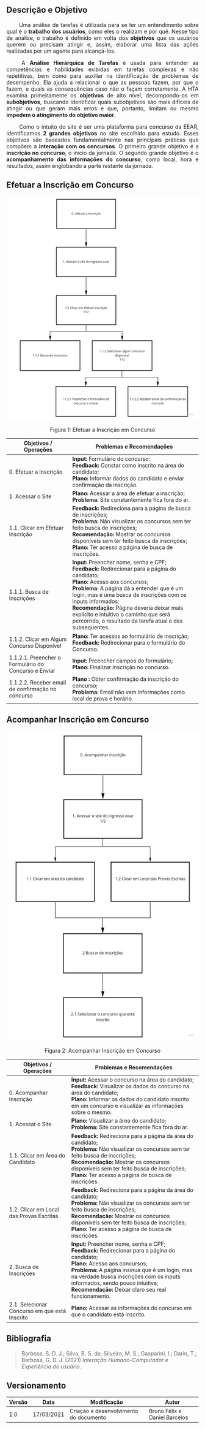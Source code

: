 ## Descrição e Objetivo

<p style="text-align: justify;">&emsp;&emsp; 
Uma análise de tarefas é utilizada para se ter um entendimento sobre qual é o <strong>trabalho dos usuários</strong>, como
eles o realizam e por quê. Nesse tipo de análise, o trabalho é definido em volta dos <strong>objetivos</strong> que os
usuários querem ou precisam atingir e, assim, elaborar uma lista das ações realizadas por um agente para alcançá-los.
</p>

<p style="text-align: justify;">&emsp;&emsp; 
A <strong>Análise Hierárquica de Tarefas</strong> é usada para entender as competências e habilidades exibidas em tarefas complexas e não repetitivas, bem como para auxiliar na identificação de problemas de desempenho. Ela ajuda a relacionar o que as pessoas fazem, por que o fazem, e quais as consequências caso não o façam corretamente. A HTA examina primeiramente os <strong>objetivos</strong> de alto nı́vel, decompondo-os em <strong>subobjetivos</strong>, buscando identificar quais subobjetivos são mais difı́ceis de atingir ou que geram mais erros e que, portanto, limitam ou mesmo <strong>impedem o atingimento do objetivo maior</strong>.
</p>

<p style="text-align: justify;">&emsp;&emsp; 
Como o intuito do site é ser uma plataforma para concurso da EEAR, identificamos <strong> 2 grandes objetivos</strong> no site escolhido para estudo. Esses objetivos são baseados fundamentalmente nas principais práticas que compõem a <strong>interação com os concursos</strong>. O primeiro grande objetivo é a <strong>inscrição no concurso</strong>, o início da jornada. O segundo grande objetivo é o <strong>acompanhamento das informações do concurso</strong>, como local, hora e resultados, assim englobando a parte restante da jornada.
</p>


## Efetuar a Inscrição em Concurso

![Efetuar a inscrição em concurso](../assets/imagens/analise_tarefa_1.jpg)
<center>Figura 1: Efetuar a Inscrição em Concurso</center>

| **Objetivos / Operações** | **Problemas e Recomendações** |
| --- | --- |
| 0. Efetuar a Inscrição | <strong>Input: </strong>Formulário do concurso; <br> <strong>Feedback: </strong>Constar como inscrito na área do candidato; <br> <strong>Plano: </strong>Informar dados do candidato e enviar confirmação da inscrição. |
| 1. Acessar o Site | <strong>Plano:</strong> Acessar a área de efetuar a inscrição; <br> <strong>Problema: </strong>Site constantemente fica fora do ar. |
| 1.1. Clicar em Efetuar Inscrição |  <strong>Feedback: </strong> Redireciona para a página de busca de inscrições; <br> <strong>Problema: </strong> Não visualizar os concursos sem ter feito busca de inscrições; <br> <strong>Recomendação: </strong> Mostrar os concursos disponíveis sem ter feito busca de inscrições; <br> <strong>Plano: </strong>Ter acesso a página de busca de inscrições. |
| 1.1.1. Busca de Inscrições | <strong>Input:</strong> Preencher nome, senha e CPF; <br> <strong>Feedback:</strong> Redirecionar para a página do candidato; <br> <strong>Plano: </strong> Acesso aos concursos; <br> <strong>Problema: </strong> A página dá a entender que é um login, mas é uma busca de inscrições com os inputs informados; <br> <strong>Recomendação: </strong>Página deveria deixar mais explícito e intuitivo o caminho que será percorrido, o resultado da tarefa atual e das subsequentes. |
| 1.1.2. Clicar em Algum Concurso Disponível | <strong>Plano: </strong> Ter acessos ao formulário de inscrição; <br> <strong>Feedback:</strong> Redirecionar para o formulário do Concurso. <br> |
| 1.1.2.1. Preencher o Formulário do Concurso e Enviar | <strong>Input: </strong> Preencher campos do formulário; <br> <strong>Plano: </strong> Finalizar inscrição no concurso. |
| 1.1.2.2. Receber email de confirmação no concurso | <strong>Plano : </strong> Obter confirmação da inscrição do concurso; <br>  <strong>Problema: </strong>Email não vem informações como local de prova e horário. |


## Acompanhar Inscrição em Concurso

![Acompanhar inscrição em concurso](../assets/imagens/analise_tarefa_2.jpg)
<center>Figura 2: Acompanhar Inscrição em Concurso</center>

| **Objetivos / Operações** | **Problemas e Recomendações** |
| --- | --- |
| 0. Acompanhar Inscrição | <strong>Input: </strong> Acessar o concurso na área do candidato; <br> <strong>Feedback: </strong> Visualizar os dados do concurso na área do candidato; <br> <strong>Plano: </strong> Informar os dados do candidato inscrito  em um concurso e visualizar as informações sobre o mesmo. |
| 1. Acessar o Site | <strong>Plano: </strong> Visualizar a área do candidato; <br> <strong>Problema: </strong> Site constantemente fica fora do ar. |
| 1.1. Clicar em Área do Candidato | <strong>Feedback: </strong> Redireciona para a página da área do candidato; <br> <strong>Problema: </strong> Não visualizar os concursos sem ter feito busca de inscrições; <br> <strong>Recomendação: </strong> Mostrar os concursos disponíveis sem ter feito busca de inscrições; <br> <strong>Plano: </strong> Ter acesso a página de busca de inscrições. |
| 1.2. Clicar em Local das Provas Escritas | <strong>Feedback: </strong> Redireciona para a página da área do candidato; <br> <strong>Problema: </strong> Não visualizar os concursos sem ter feito busca de inscrições; <br> <strong>Recomendação: </strong> Mostrar os concursos disponíveis sem ter feito busca de inscrições; <br> <strong>Plano: </strong> Ter acesso a página de busca de inscrições. |
| 2. Busca de Inscrições | <strong>Input: </strong> Preencher nome, senha e CPF; <br> <strong>Feedback: </strong> Redirecionar para a página do candidato; <br> <strong>Plano: </strong> Acesso aos concursos; <br> <strong>Problema: </strong> A página insinua que é um login, mas na verdade busca inscrições com os inputs informados, sendo pouco intuitiva; <br> <strong>Recomendação: </strong> Deixar claro seu real funcionamento. |
| 2.1. Selecionar Concurso em que está Inscrito | <strong>Plano: </strong> Acessar as informações do concurso em que o candidato está inscrito. | 


## Bibliografia
> Barbosa, S. D. J.; Silva, B. S. da; Silveira, M. S.; Gasparini, I.; Darin, T.; Barbosa, G. D. J. (2021) <i>Interação Humano-Computador e Experiência do usuário</i>.


## Versionamento
| Versão | Data | Modificação | Autor |
|--|--|--|--|
| 1.0 | 17/03/2021 | Criação e desenvolvimento do documento | Bruno Félix e Daniel Barcelos |